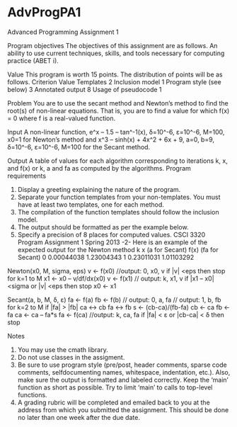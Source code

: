 ﻿AdvProgPA1
==========

Advanced Programming Assignment 1

Program objectives
The objectives of this assignment are as follows.
An ability to use current techniques, skills, and tools necessary for computing practice (ABET
i).

Value
This program is worth 15 points. The distribution of points will be as follows.
Criterion Value
Templates 2
Inclusion model 1
Program style (see below) 3
Annotated output 8
Usage of pseudocode 1

Problem
You are to use the secant method and Newton’s method to find the root(s) of non-linear
equations. That is, you are to find a value for which f(x) = 0 where f is a real-valued function.

Input
A non-linear function, e^x – 1.5 – tan^-1(x), δ=10^-6, ε=10^-6, M=100, x0=1 for Newton’s method and
x^3 – sinh(x) + 4x^2 + 6x + 9, a=0, b=9, δ=10^-6, ε=10^-6, M=100 for the Secant method.

Output
A table of values for each algorithm corresponding to iterations k, x, and f(x) or k, a and fa as
computed by the algorithms.
Program requirements
1. Display a greeting explaining the nature of the program.
2. Separate your function templates from your non-templates. You must have at least two
templates, one for each method.
3. The compilation of the function templates should follow the inclusion model.
4. The output should be formatted as per the example below.
5. Specify a precision of 8 places for computed values.
CSCI 3320 Program Assignment 1 Spring 2013
-2-
Here is an example of the expected output for the Newton method
k x (a for Secant) f(x) (fa for Secant)
0 0.00044038 1.23004343
1 0.23011031 1.01103292

Newton(x0, M, sigma, eps)
v ← f(x0)
 //output: 0, x0, v
 if |v| <eps then stop
 for k=1 to M
   x1 ← x0 – v/df/dx(x0)
   v ← f(x1)
   // output: k, x1, v
   if |x1 – x0| <sigma or |v| <eps then stop
   x0 ← x1

Secant(a, b, M, δ, ε)
fa ← f(a)
fb ← f(b)
// output: 0, a, fa
// output: 1, b, fb
for k=2 to M
  if |fa| > |fb|
    ca ↔ cb
    fa ↔ fb
  s ← (cb-ca)/(fb-fa)
  cb ← ca
  fb ← fa
  ca ← ca – fa*s
  fa ← f(ca)
  //output: k, ca, fa
  if |fa| < ε or |cb-ca| < δ then stop

Notes
1. You may use the cmath library.
2. Do not use classes in the assigment.
3. Be sure to use program style (pre/post, header comments, sparse code comments, selfdocumenting
names, whitespace, indentation, etc.). Also, make sure the output is formatted
and labeled correctly. Keep the ‘main’ function as short as possible. Try to limit ‘main’ to
calls to top-level functions.
4. A grading rubric will be completed and emailed back to you at the address from which you
submitted the assignment. This should be done no later than one week after the due date.
